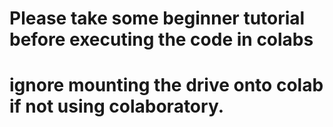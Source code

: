 # Please take some beginner tutorial before executing the code in colabs
# ignore mounting the drive onto colab if not using colaboratory.
